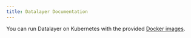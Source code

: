 ```yaml
---
title: Datalayer Documentation
---
```


You can run Datalayer on Kubernetes with the provided [Docker images](/docs/docker).
